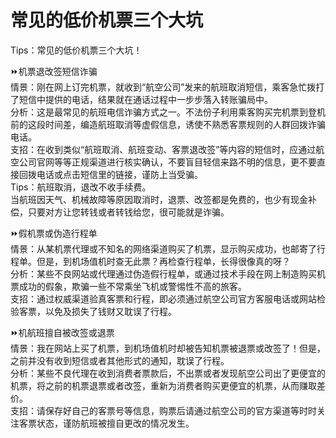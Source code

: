 # 常见的低价机票三个大坑  
Tips：常见的低价机票三个大坑！  

⏩机票退改签短信诈骗  
情景：刚在网上订完机票，就收到“航空公司”发来的航班取消短信，乘客急忙拨打了短信中提供的电话，结果就在通话过程中一步步落入转账骗局中。  
分析：这是最常见的航班电信诈骗方式之一。不法份子利用乘客购买完机票到登机前的这段时间差，编造航班取消等虚假信息，诱使不熟悉客票规则的人群回拨诈骗电话。  
支招：在收到类似“航班取消、航班变动、客票退改签”等内容的短信时，应通过航空公司官网等等正规渠道进行核实确认，不要盲目轻信来路不明的信息，更不要直接回拨电话或点击短信里的链接，谨防上当受骗。  
Tips：航班取消，退改不收手续费。  
当航班因天气、机械故障等原因取消时，退票、改签都是免费的，也少有现金补偿，只要对方让您转钱或者转钱给您，很可能就是诈骗。  

⏩假机票或伪造行程单  
情景：从某机票代理或不知名的网络渠道购买了机票，显示购买成功，也邮寄了行程单。但是，到机场值机时查无此票？再检查行程单，长得很像真的呀？  
分析：某些不良网站或代理通过伪造假行程单，或通过技术手段在网上制造购买机票成功的假象，欺骗一些不常乘坐飞机或警惕性不高的旅客。  
支招：通过权威渠道验真客票和行程，即必须通过航空公司官方客服电话或网站检验客票，以免及损失了钱财又耽误了行程。  

⏩机航班擅自被改签或退票  
情景：我在网站上买了机票，到机场值机时却被告知机票被退票或改签了！但是，之前并没有收到短信或者其他形式的通知，耽误了行程。  
分析：某些不良代理在收到消费者票款后，不出票或者发现航空公司出了更便宜的机票，将之前的机票退票或者改签，重新为消费者购买更便宜的机票，从而赚取差价。  
支招：请保存好自己的客票号等信息，购票后请通过航空公司的官方渠道等时时关注客票状态，谨防航班被擅自更改的情况发生。  
<!-- Last processed: 2025-07-22 03:44:31 -->
